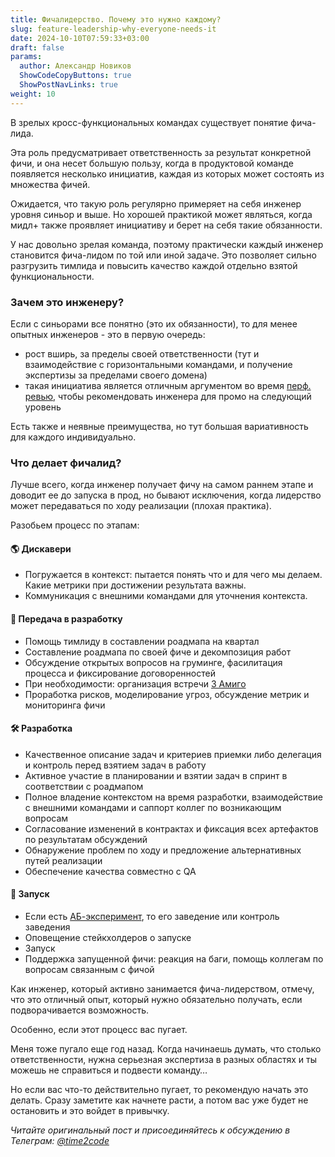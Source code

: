 ```yaml
---
title: Фичалидерство. Почему это нужно каждому? 
slug: feature-leadership-why-everyone-needs-it                 
date: 2024-10-10T07:59:33+03:00
draft: false                                 
params:
  author: Александр Новиков                  
  ShowCodeCopyButtons: true
  ShowPostNavLinks: true         
weight: 10                                   
---
```


В зрелых кросс-функциональных командах существует понятие фича-лида.

Эта роль предусматривает ответственность за результат конкретной фичи, и она несет большую пользу, когда в продуктовой команде появляется несколько инициатив, каждая из которых может состоять из множества фичей. 

Ожидается, что такую роль регулярно примеряет на себя инженер уровня синьор и выше. Но хорошей практикой может являться, когда мидл+ также проявляет инициативу и берет на себя такие обязанности. 

У нас довольно зрелая команда, поэтому практически каждый инженер становится фича-лидом по той или иной задаче. Это позволяет сильно разгрузить тимлида и повысить качество каждой отдельно взятой функциональности. 

### Зачем это инженеру? 

Если с синьорами все понятно (это их обязанности), то для менее опытных инженеров - это в первую очередь:
- рост вширь, за пределы своей ответственности (тут и взаимодействие с горизонтальными командами, и получение экспертизы за пределами своего домена)
- такая инициатива является отличным аргументом во время [перф. ревью](https://t.me/time2code/283), чтобы рекомендовать инженера для промо на следующий уровень

Есть также и неявные преимущества, но тут большая вариативность для каждого индивидуально. 

### Что делает фичалид?

Лучше всего, когда инженер получает фичу на самом раннем этапе и доводит ее до запуска в прод, но бывают исключения, когда лидерство может передаваться по ходу реализации (плохая практика).

Разобьем процесс по этапам:

#### 🌎 Дискавери

 - Погружается в контекст: пытается понять что и для чего мы делаем. Какие метрики при достижении результата важны.
- Коммуникация с внешними командами для уточнения контекста.

#### 🚚 Передача в разработку

- Помощь тимлиду в составлении роадмапа на квартал
- Составление роадмапа по своей фиче и декомпозиция работ
- Обсуждение открытых вопросов на груминге, фасилитация процесса и фиксирование договоренностей
- При необходимости: организация встречи [3 Амиго](https://habr.com/ru/companies/oleg-bunin/articles/449424/)
- Проработка рисков, моделирование угроз, обсуждение метрик и мониторинга фичи

#### 🛠 Разработка

 - Качественное описание задач и критериев приемки либо делегация и контроль перед взятием задач в работу
- Активное участие в планировании и взятии задач в спринт в соответствии с роадмапом
- Полное владение контекстом на время разработки, взаимодействие с внешними командами и саппорт коллег по возникающим вопросам
- Согласование изменений в контрактах и фиксация всех артефактов по результатам обсуждений
- Обнаружение проблем по ходу и предложение альтернативных путей реализации
- Обеспечение качества совместно с QA

#### 🚀 Запуск 

- Если есть [АБ-эксперимент](https://habr.com/ru/companies/avito/articles/454164/), то его заведение или контроль заведения
- Оповещение стейкхолдеров о запуске
- Запуск 
- Поддержка запущенной фичи: реакция на баги, помощь коллегам по вопросам связанным с фичой

Как инженер, который активно занимается фича-лидерством, отмечу, что это отличный опыт, который нужно обязательно получать, если подворачивается возможность. 

Особенно, если этот процесс вас пугает. 

Меня тоже пугало еще год назад. Когда начинаешь думать, что столько ответственности, нужна серьезная экспертиза в разных областях и ты можешь не справиться и подвести команду…

Но если вас что-то действительно пугает, то рекомендую начать это делать. Сразу заметите как начнете расти, а потом вас уже будет не остановить и это войдет в привычку.

*Читайте оригинальный пост и присоединяйтесь к обсуждению в Телеграм: [@time2code](https://t.me/time2code/294)*
